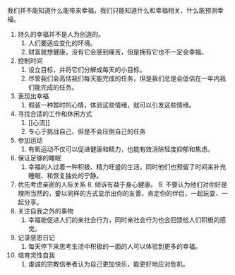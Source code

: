 我们并不能知道什么能带来幸福，我们只能知道什么和幸福相关、什么能预测幸福。

1. 持久的幸福并不是人为创造的。
	1. 人们要适应变化的环境。
	2. 财富就想健康，没有它会感到痛苦，但是拥有它也不一定会幸福。
2. 控制时间
	1. 设立目标，并将它们分解成每天的小目标。
	2. 尽管我们会高估我们每天能完成的任务，但是我们总是会低估在一年内我们能完成的任务。
3. 表现出幸福
	1. 假装一种暂时的心情，体验这些情绪，就可以引发这些情绪。
4. 寻找合适的工作和休闲方式
	1. [[心流]]
	2. 专心于挑战自己、但是不会压倒自己的任务
5. 参加运动
	1. 有氧运动不仅可以促进健康和精力，也能有效消除轻度抑郁和焦虑。
6. 保证足够的睡眠
	1. 幸福的人过着一种积极、精力旺盛的生活，同时他们也预留了时间来补充睡眠、和恢复独处的宁静。
7. 优先考虑亲密的人际关系
	8. 倾诉有益于身心健康。
	9. 不要认为他们对你好是理所当然的，要以同样的方式显示出你的友善、肯定你的伴侣，一起玩耍、一起分享。
8. 关注自我之外的事物
	1. 幸福能促进人们的亲社会行为，同时亲社会行为也会回馈给人们积极的感觉。
9. 记录感恩日记
	1. 每天停下来思考生活中积极的一面的人可以体验到更多的幸福。
10. 培育灵性自我
	1. 虔诚的宗教信奉者认为自己更加快乐，能更好地应对危机。